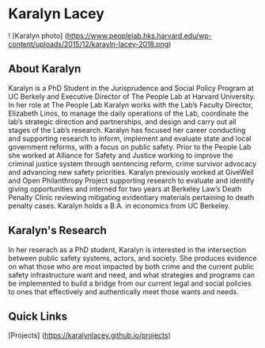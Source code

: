 # Karalyn Lacey

! [Karalyn photo] 
(https://www.peoplelab.hks.harvard.edu/wp-content/uploads/2015/12/karayln-lacey-2018.png)

## About Karalyn

Karalyn is a PhD Student in the Jurisprudence and Social Policy 
Program at UC Berkely and Executive Director of The People Lab at Harvard 
University. In her role at The People Lab Karalyn works with 
the Lab’s Faculty Director, Elizabeth Linos, to manage the daily 
operations of the Lab, coordinate the lab’s strategic 
direction and partnerships, and design and carry out all stages of 
the Lab’s research. Karalyn has focused her career conducting and 
supporting research to inform, implement and evaluate state and local 
government reforms, with a focus on public safety. Prior to the People Lab 
she worked at Alliance for Safety and Justice working to improve the 
criminal justice system through sentencing reform, crime survivor advocacy 
and advancing new safety priorities. Karalyn previously worked at GiveWell 
and Open Philanthropy Project supporting research to evaluate and identify 
giving opportunities and interned for two years at Berkeley Law’s Death 
Penalty Clinic reviewing mitigating evidentiary materials pertaining to 
death penalty cases. Karalyn holds a B.A. in economics from UC Berkeley.

## Karalyn's Research

In her reserach as a PhD student, Karalyn is interested in the 
intersection between public safety systems, actors, and 
society. She produces evidence on what those who are most impacted by both 
crime and the current public safety infrastructure want and need, and what 
strategies and programs can be implemented to build a bridge from our current legal 
and social policies to ones that effectively and authentically meet those 
wants and needs.

## Quick Links

[Projects] (https://karalynlacey.github.io/projects)
